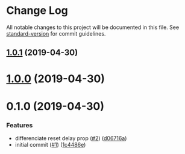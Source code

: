# Change Log

All notable changes to this project will be documented in this file. See [standard-version](https://github.com/conventional-changelog/standard-version) for commit guidelines.

<a name="1.0.1"></a>
## [1.0.1](https://github.com/moxystudio/react-promise-status/compare/v1.0.0...v1.0.1) (2019-04-30)



<a name="1.0.0"></a>
# [1.0.0](https://github.com/moxystudio/react-promise-status/compare/v0.1.0...v1.0.0) (2019-04-30)



<a name="0.1.0"></a>
# 0.1.0 (2019-04-30)


### Features

* differenciate reset delay prop ([#2](https://github.com/moxystudio/react-promise-status/issues/2)) ([d06716a](https://github.com/moxystudio/react-promise-status/commit/d06716a))
* initial commit ([#1](https://github.com/moxystudio/react-promise-status/issues/1)) ([1c4486e](https://github.com/moxystudio/react-promise-status/commit/1c4486e))
